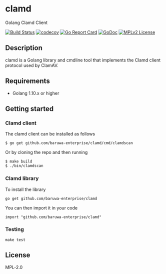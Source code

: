 # clamd

Golang Clamd Client

[![Build Status](https://travis-ci.org/baruwa-enterprise/clamd.svg?branch=master)](https://travis-ci.org/baruwa-enterprise/clamd)
[![codecov](https://codecov.io/gh/baruwa-enterprise/clamd/branch/master/graph/badge.svg)](https://codecov.io/gh/baruwa-enterprise/clamd)
[![Go Report Card](https://goreportcard.com/badge/github.com/baruwa-enterprise/clamd)](https://goreportcard.com/report/github.com/baruwa-enterprise/clamd)
[![GoDoc](https://godoc.org/github.com/baruwa-enterprise/clamd?status.svg)](https://godoc.org/github.com/baruwa-enterprise/clamd)
[![MPLv2 License](https://img.shields.io/badge/license-MPLv2-blue.svg?style=flat-square)](https://www.mozilla.org/MPL/2.0/)

## Description

clamd is a Golang library and cmdline tool that implements the
Clamd client protocol used by ClamAV.

## Requirements

* Golang 1.10.x or higher

## Getting started

### Clamd client

The clamd client can be installed as follows

```console
$ go get github.com/baruwa-enterprise/clamd/cmd/clamdscan
```

Or by cloning the repo and then running

```console
$ make build
$ ./bin/clamdscan
```

### Clamd library

To install the library

```console
go get github.com/baruwa-enterprise/clamd
```

You can then import it in your code

```golang
import "github.com/baruwa-enterprise/clamd"
```

### Testing

``make test``

## License

MPL-2.0
